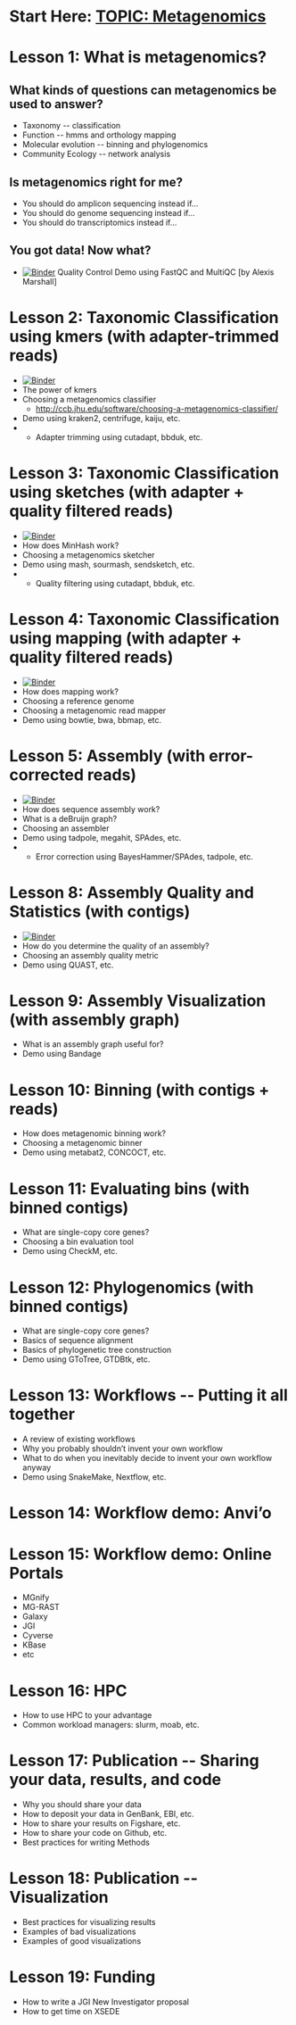 # Start Here: [TOPIC: Metagenomics](https://github.com/biovcnet/biovcnet.github.io/wiki/TOPIC:-Metagenomics)

# Lesson 1: What is metagenomics?
## What kinds of questions can metagenomics be used to answer?
* Taxonomy -- classification
* Function -- hmms and orthology mapping
* Molecular evolution -- binning and phylogenomics
* Community Ecology -- network analysis
## Is metagenomics right for me?
* You should do amplicon sequencing instead if…
* You should do genome sequencing instead if…
* You should do transcriptomics instead if…
## You got data! Now what?
* [![Binder](https://mybinder.org/badge_logo.svg)](https://mybinder.org/v2/gh/biovcnet/metagenomics-binder-qc/master?urlpath=lab) Quality Control Demo using FastQC and MultiQC [by Alexis Marshall]


# Lesson 2: Taxonomic Classification using kmers (with adapter-trimmed reads)
* [![Binder](https://mybinder.org/badge_logo.svg)](https://mybinder.org/v2/gh/biovcnet/metagenomics-binder-qc/master?urlpath=lab)
* The power of kmers
* Choosing a metagenomics classifier
  * http://ccb.jhu.edu/software/choosing-a-metagenomics-classifier/
* Demo using kraken2, centrifuge, kaiju, etc.
* + Adapter trimming using cutadapt, bbduk, etc.

# Lesson 3: Taxonomic Classification using sketches (with adapter + quality filtered reads)
* [![Binder](https://mybinder.org/badge_logo.svg)](https://mybinder.org/v2/gh/biovcnet/metagenomics-binder-qc/master?urlpath=lab)
* How does MinHash work?
* Choosing a metagenomics sketcher
* Demo using mash, sourmash, sendsketch, etc.
* + Quality filtering using cutadapt, bbduk, etc.

# Lesson 4: Taxonomic Classification using mapping (with adapter + quality filtered reads)
* [![Binder](https://mybinder.org/badge_logo.svg)](https://mybinder.org/v2/gh/biovcnet/metagenomics-binder-qc/master?urlpath=lab)
* How does mapping work?
* Choosing a reference genome
* Choosing a metagenomic read mapper
* Demo using bowtie, bwa, bbmap, etc.

# Lesson 5: Assembly (with error-corrected reads)
* [![Binder](https://mybinder.org/badge_logo.svg)](https://mybinder.org/v2/gh/biovcnet/metagenomics-binder-assembly/master?urlpath=lab)
* How does sequence assembly work?
* What is a deBruijn graph?
* Choosing an assembler
* Demo using tadpole, megahit, SPAdes, etc.
* + Error correction using BayesHammer/SPAdes, tadpole, etc.

# Lesson 8: Assembly Quality and Statistics (with contigs)
* [![Binder](https://mybinder.org/badge_logo.svg)](https://mybinder.org/v2/gh/biovcnet/metagenomics-binder-assembly/master?urlpath=lab)
* How do you determine the quality of an assembly?
* Choosing an assembly quality metric
* Demo using QUAST, etc.

# Lesson 9: Assembly Visualization (with assembly graph)
* What is an assembly graph useful for?
* Demo using Bandage

# Lesson 10: Binning (with contigs + reads)
* How does metagenomic binning work?
* Choosing a metagenomic binner
* Demo using metabat2, CONCOCT, etc.

# Lesson 11: Evaluating bins (with binned contigs)
* What are single-copy core genes?
* Choosing a bin evaluation tool
* Demo using CheckM, etc.

# Lesson 12: Phylogenomics (with binned contigs)
* What are single-copy core genes?
* Basics of sequence alignment
* Basics of phylogenetic tree construction
* Demo using GToTree, GTDBtk, etc.

# Lesson 13: Workflows -- Putting it all together
* A review of existing workflows
* Why you probably shouldn’t invent your own workflow
* What to do when you inevitably decide to invent your own workflow anyway
* Demo using SnakeMake, Nextflow, etc.

# Lesson 14: Workflow demo: Anvi’o 

# Lesson 15: Workflow demo: Online Portals
* MGnify
* MG-RAST
* Galaxy
* JGI
* Cyverse
* KBase
* etc

# Lesson 16: HPC
* How to use HPC to your advantage
* Common workload managers: slurm, moab, etc.

# Lesson 17: Publication -- Sharing your data, results, and code
* Why you should share your data
* How to deposit your data in GenBank, EBI, etc.
* How to share your results on Figshare, etc.
* How to share your code on Github, etc.
* Best practices for writing Methods

# Lesson 18: Publication -- Visualization
* Best practices for visualizing results
* Examples of bad visualizations
* Examples of good visualizations

# Lesson 19: Funding
* How to write a JGI New Investigator proposal
* How to get time on XSEDE

